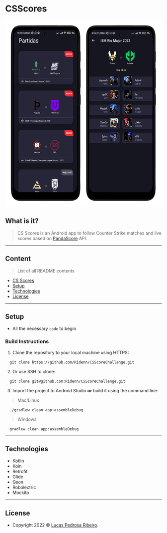 # CSScores

<p align="center">
    <img src="docs/app_demo.png" height="600">
</p>

## What is it?

> CS Scores is an Android app to follow Counter Strike matches and live scores based on [PandaScore](https://pandascore.co/) API.
---

## Content
> List of all README contents

- [CS Scores](#CSScores)
- [Setup](#setup)
- [Technologies](#technologies)
- [License](#license)
---

## Setup
- All the necessary `code` to begin

### Build Instructions

1. Clone the repository to your local machine using HTTPS:

```shell
  git clone https://github.com/Ridenn/CSScoreChallenge.git
  ```

2. Or use SSH to clone:

```shell
  git clone git@github.com:Ridenn/CSScoreChallenge.git
  ```

3. Import the project to Android Studio **or** build it using the command line:

> Mac/Linux
```shell
  ./gradlew clean app:assembleDebug
  ```

> Windows
```shell
  gradlew clean app:assembleDebug
  ```
---

## Technologies

- Kotlin
- Koin
- Retrofit
- Glide
- Gson
- Robolectric
- Mockito

---

## License

- Copyright 2022 © <a href="https://github.com/Ridenn" target="_blank">Lucas Pedrosa Ribeiro</a>.